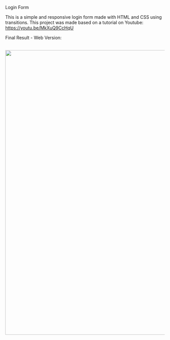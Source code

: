 Login Form


This is a simple and responsive login form made with HTML and CSS using transitions.
This project was made based on a tutorial on Youtube: https://youtu.be/MkXuQ9CcHqU

Final Result - Web Version:

<br>
<div align="center">
<img src="https://user-images.githubusercontent.com/87499710/163287802-6cb284a4-93f7-4b77-bff0-4257c08635ce.png" width="900px"/>
</div>









